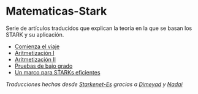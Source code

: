 # Matematicas-Stark
Serie de artículos traducidos que explican la teoría en la que se basan los STARK y su aplicación.

- [Comienza el viaje]()
- [Aritmetización I]()
- [Aritmetización II]()
- [Pruebas de bajo grado]()
- [Un marco para STARKs eficientes]()

_Traducciones hechas desde [Starkenet-Es](https://github.com/Starknet-Es) gracias a [Dimeyad](https://github.com/dimeyad) y [Nadai](https://github.com/Nadai2010)_
